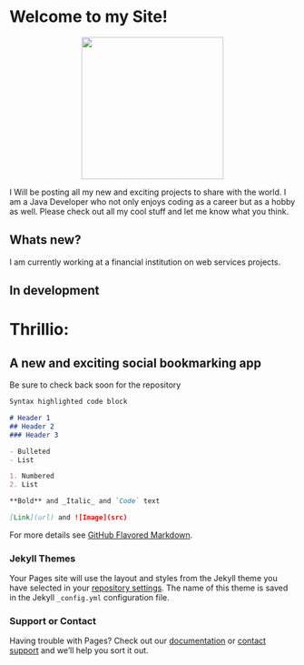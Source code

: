 # Welcome to my Site!
<p align="center">
  <img src="https://octodex.github.com/images/yaktocat.png" width="250">

</p>

I Will be posting all my new and exciting projects to share with the world. I am a Java Developer who not only enjoys coding as a career but as a hobby as well. Please check out all my cool stuff and let me know what you think.

## Whats new?

I am currently working at a financial institution on web services projects. 

## In development

# Thrillio: 
## A new and exciting social bookmarking app

Be sure to check back soon for the repository

```markdown
Syntax highlighted code block

# Header 1
## Header 2
### Header 3

- Bulleted
- List

1. Numbered
2. List

**Bold** and _Italic_ and `Code` text

[Link](url) and ![Image](src)
```

For more details see [GitHub Flavored Markdown](https://guides.github.com/features/mastering-markdown/).

### Jekyll Themes

Your Pages site will use the layout and styles from the Jekyll theme you have selected in your [repository settings](https://github.com/igaldb/igaldb.github.io/settings). The name of this theme is saved in the Jekyll `_config.yml` configuration file.

### Support or Contact

Having trouble with Pages? Check out our [documentation](https://help.github.com/categories/github-pages-basics/) or [contact support](https://github.com/contact) and we’ll help you sort it out.
